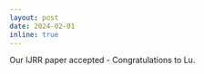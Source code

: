 ```yaml
---
layout: post
date: 2024-02-01
inline: true
---
```


Our IJRR paper accepted - Congratulations to Lu.